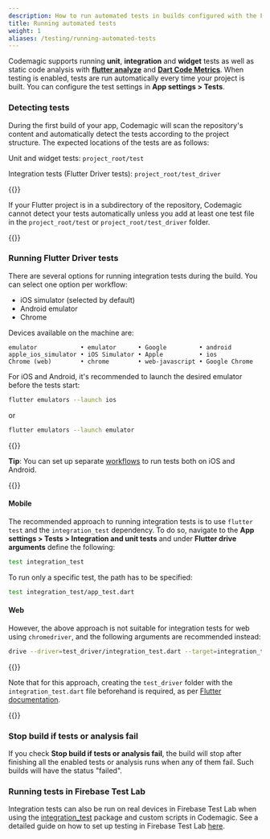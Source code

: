 ```yaml
---
description: How to run automated tests in builds configured with the Flutter workflow editor
title: Running automated tests
weight: 1
aliases: /testing/running-automated-tests
---
```


Codemagic supports running **unit**, **integration** and **widget** tests as well as static code analysis with [**flutter analyze**](./static-code-analysis) and [**Dart Code Metrics**](./static-code-analysis). When testing is enabled, tests are run automatically every time your project is built. You can configure the test settings in **App settings > Tests**.

### Detecting tests

During the first build of your app, Codemagic will scan the repository's content and automatically detect the tests according to the project structure. The expected locations of the tests are as follows:

Unit and widget tests: `project_root/test`

Integration tests (Flutter Driver tests): `project_root/test_driver`

{{<notebox>}}

If your Flutter project is in a subdirectory of the repository, Codemagic cannot detect your tests automatically unless you add at least one test file in the `project_root/test` or `project_root/test_driver` folder.

{{</notebox>}}

### Running Flutter Driver tests

There are several options for running integration tests during the build. You can select one option per workflow:

- iOS simulator (selected by default)
- Android emulator
- Chrome

Devices available on the machine are:

```
emulator            • emulator      • Google         • android
apple_ios_simulator • iOS Simulator • Apple          • ios
Chrome (web)        • chrome        • web-javascript • Google Chrome
```

For iOS and Android, it's recommended to launch the desired emulator before the tests start:

```sh
flutter emulators --launch ios
```

or

```bash
flutter emulators --launch emulator
```

{{<notebox>}}

**Tip**: You can set up separate [workflows](../flutter/creating-workflows/) to run tests both on iOS and Android.

{{</notebox>}}

#### Mobile

The recommended approach to running integration tests is to use `flutter test` and the `integration_test` dependency. To do so, navigate to the **App settings > Tests > Integration and unit tests** and under **Flutter drive arguments** define the following:

```bash
test integration_test
```

To run only a specific test, the path has to be specified:

```bash
test integration_test/app_test.dart
```

#### Web

However, the above approach is not suitable for integration tests for web using `chromedriver`, and the following arguments are recommended instead:

```bash
drive --driver=test_driver/integration_test.dart --target=integration_test/app_test.dart
```

{{<notebox>}}

Note that for this approach, creating the `test_driver` folder with the `integration_test.dart` file beforehand is required, as per [Flutter documentation](https://docs.flutter.dev/cookbook/testing/integration/introduction#5b-web).

{{</notebox>}}

### Stop build if tests or analysis fail

If you check **Stop build if tests or analysis fail**, the build will stop after finishing all the enabled tests or analysis runs when any of them fail. Such builds will have the status "failed".

### Running tests in Firebase Test Lab

Integration tests can also be run on real devices in Firebase Test Lab when using the [integration_test](https://github.com/flutter/flutter/tree/master/packages/integration_test) package and custom scripts in Codemagic. See a detailed guide on how to set up testing in Firebase Test Lab [here](https://blog.codemagic.io/codemagic-flutter-integration-tests-firebase-test-lab/).
